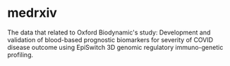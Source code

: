 # medrxiv
The data that related to Oxford Biodynamic's study:
Development and validation of blood-based prognostic biomarkers for severity of COVID disease outcome using EpiSwitch 3D genomic regulatory immuno-genetic profiling.
